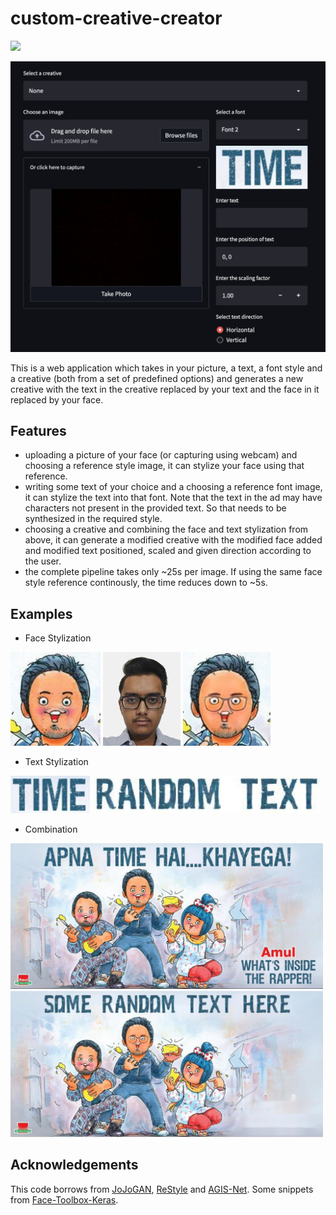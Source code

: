 # custom-creative-creator

[![](https://badgen.net/badge/Docker/Pull%20Image/blue?icon=docker)](https://hub.docker.com/r/007prateekd/custom-creative-creator/)

<img src=docs/teaser.png width=700>

This is a web application which takes in your picture, a text, a font style and a creative (both from a set of predefined options) and generates a new creative with the text in the creative replaced by your text and the face in it replaced by your face.

## Features

- uploading a picture of your face (or capturing using webcam) and choosing a reference style image, it can stylize your face using that reference.
- writing some text of your choice and a choosing a reference font image, it can stylize the text into that font. Note that the text in the ad may have characters not present in the provided text. So that needs to be synthesized in the required style.
- choosing a creative and combining the face and text stylization from above, it can generate a modified creative with the modified face added and modified text positioned, scaled and given direction according to the user.
- the complete pipeline takes only ~25s per image. If using the same face style reference continously, the time reduces down to ~5s.

## Examples

- Face Stylization

<img src=docs/face-creative.png height=150> <img src=docs/face-original.png height=150> <img src=docs/face-stylized.png height=150>

- Text Stylization

<img src=docs/text-creative.png height=60> <img src=docs/text-stylized.png height=60>

- Combination

<img src=docs/creative-old.png width=500>
<img src=docs/creative-new.png width=500>

## Acknowledgements

This code borrows from <a href="https://github.com/mchong6/JoJoGAN">JoJoGAN</a>, <a href="https://github.com/yuval-alaluf/restyle-encoder">ReStyle</a> and <a href="https://github.com/hologerry/AGIS-Net">AGIS-Net</a>. Some snippets from <a href="https://github.com/shaoanlu/face_toolbox_keras">Face-Toolbox-Keras</a>.
